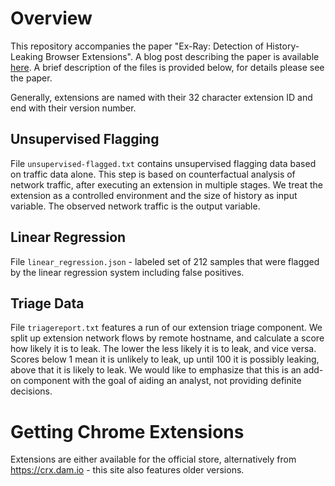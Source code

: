 # Overview

This repository accompanies the paper "Ex-Ray: Detection of History-Leaking Browser Extensions".
A blog post describing the paper is available [here](http://mweissbacher.com/blog/2017/10/05/ex-ray-finding-browser-extensions-that-spy-on-your-browsing-habits/).
A brief description of the files is provided below, for details please see the paper.

Generally, extensions are named with their 32 character extension ID and end with their version number.

## Unsupervised Flagging

File `unsupervised-flagged.txt` contains unsupervised flagging data based on traffic data alone.
This step is based on counterfactual analysis of network traffic, after executing an extension in multiple stages.
We treat the extension as a controlled environment and the size of history as input variable.
The observed network traffic is the output variable.


## Linear Regression

File `linear_regression.json` - labeled set of 212 samples that were flagged by the linear regression system including false positives.

## Triage Data

File `triagereport.txt` features a run of our extension triage component.
We split up extension network flows by remote hostname, and calculate a score how likely it is to leak.
The lower the less likely it is to leak, and vice versa.
Scores below 1 mean it is unlikely to leak, up until 100 it is possibly leaking, above that it is likely to leak.
We would like to emphasize that this is an add-on component with the goal of aiding an analyst, not providing definite decisions.


# Getting Chrome Extensions

Extensions are either available for the official store,
alternatively from https://crx.dam.io - this site also features older versions.

